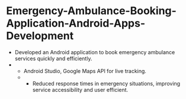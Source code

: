 # Emergency-Ambulance-Booking-Application-Android-Apps-Development
-  Developed an Android application to book emergency ambulance services quickly and efficiently.
-  - Android Studio, Google Maps API for live tracking.
   - - Reduced response times in emergency situations, improving service accessibility and user efficient.
